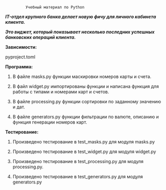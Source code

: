              Учебный материал по Python

***IT-отдел крупного банка делает новую 
фичу для личного кабинета клиента.*** 

***Это виджет, который показывает несколько 
последних успешных банковских операций клиента.***

**Зависимости:**

pyproject.toml

**Программа:**

1. В файле masks.py функции маскировки номеров 
карты и счета.

2. В файл widget.py импортированы функции и 
написана функция для работы с типами 
и номерами карт и счетов.

3. В файле processing.py функции сортировки 
по заданному значению и дат.

4. В файле generators.py функции фильтрации 
по валюте, описанию и функция генерации номеров карт.


**Тестирование:**

1. Произведено тестирование в test_masks.py для модуля masks.py

2. Произведено тестирование в test_widget.py для модуля widget.py

3. Произведено тестирование в test_processing.py для модуля processing.py.

4. Произведено тестирование в test_generators.py для модуля generators.py
